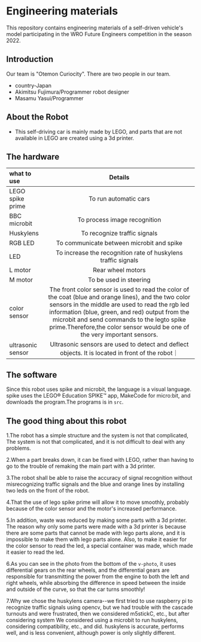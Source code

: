 Engineering materials
====
This repository contains engineering materials of a self-driven vehicle's model participating in the WRO Future Engineers competition in the season 2022.

## Introduction
Our team is "Otemon Curiocity". There are two people in our team.
* country-Japan
* Akimitsu Fujimura/Programmer robot designer
* Masamu Yasui/Programmer 

## About the Robot
* This self-driving car is mainly made by LEGO, and parts that are not available in LEGO are created using a 3d printer.

## The hardware
| what to use | Details |
|:---|:---:|
| LEGO spike prime | To run automatic cars |
| BBC microbit | To process image recognition |
| Huskylens | To recognize traffic signals |
| RGB LED | To communicate between microbit and spike |
| LED | To increase the recognition rate of huskylens traffic signals |
| L motor | Rear wheel motors |
| M motor | To be used in steering |
| color sensor | The front color sensor is used to read the color of the coat (blue and orange lines), and the two color sensors in the middle are used to read the rgb led information (blue, green, and red) output from the microbit and send commands to the legto spike prime.Therefore,the color sensor would be one of the very important sensors. |
| ultrasonic sensor | Ultrasonic sensors are used to detect and deflect objects. It is located in front of the robot｜

## The software
Since this robot uses spike and microbit, the language is a visual language. spike uses the LEGO® Education SPIKE™ app, MakeCode for micro:bit, and downloads the program.The programs is in `src`.

## The good thing about this robot
1.The robot has a simple structure and the system is not that complicated,
The system is not that complicated, and it is not difficult to deal with any problems.

2.When a part breaks down, it can be fixed with LEGO, rather than having to go to the trouble of remaking the main part with a 3d printer.

3.The robot shall be able to raise the accuracy of signal recognition without misrecognizing traffic signals and the blue and orange lines by installing two leds on the front of the robot.

4.That the use of lego spike prime will allow it to move smoothly, probably because of the color sensor and the motor's increased performance.

5.In addition, waste was reduced by making some parts with a 3d printer. The reason why only some parts were made with a 3d printer is because there are some parts that cannot be made with lego parts alone, and it is impossible to make them with lego parts alone. Also, to make it easier for the color sensor to read the led, a special container was made, which made it easier to read the led.

6.As you can see in the photo from the bottom of the `v-photo`, it uses differential gears on the rear wheels, and the differential gears are responsible for transmitting the power from the engine to both the left and right wheels, while absorbing the difference in speed between the inside and outside of the curve, so that the car turns smoothly!

7.Why we chose the huskylens camera--we first tried to use raspberry pi to recognize traffic signals using opencv, but we had trouble with the cascade turnouts and were frustrated, then we considered m5stickC, etc., but after considering system We considered using a microbit to run huskylens, considering compatibility, etc., and did. huskylens is accurate, performs well, and is less convenient, although power is only slightly different.
